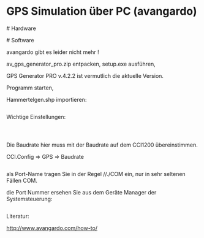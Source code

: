 # GPS Simulation über PC (avangardo)

\# Hardware

\# Software

avangardo gibt es leider nicht mehr !

av_gps_generator_pro.zip entpacken, setup.exe ausführen,

GPS Generator PRO v.4.2.2 ist vermutlich die aktuelle Version.

Programm starten,

Hammertelgen.shp importieren:

```{image} https://user-images.githubusercontent.com/69573151/111999138-fa52af00-8b1c-11eb-9cd4-5751e8f06602.png
```

Wichtige Einstellungen:

```{image} https://user-images.githubusercontent.com/69573151/111999784-95e41f80-8b1d-11eb-9009-6bfc465d8229.png
```

```{image} https://user-images.githubusercontent.com/69573151/111999806-9ed4f100-8b1d-11eb-8240-63956069008a.png
```

```{image} https://user-images.githubusercontent.com/69573151/111999886-b2805780-8b1d-11eb-9b8a-669c46bc6f80.png
```

Die Baudrate hier muss mit der Baudrate auf dem CCI1200 übereinstimmen.

CCI.Config => GPS => Baudrate

```{image} https://user-images.githubusercontent.com/69573151/112003417-2d973d00-8b21-11eb-919b-f2099bad6d7e.png
```

als Port-Name tragen Sie in der Regel //./COM ein, nur in sehr seltenen Fällen COM.

die Port Nummer ersehen Sie aus dem Geräte Manager der Systemsteuerung:

```{image} https://user-images.githubusercontent.com/69573151/112002880-a3e76f80-8b20-11eb-8107-2c2f721f626c.png
```

Literatur:

<http://www.avangardo.com/how-to/>
